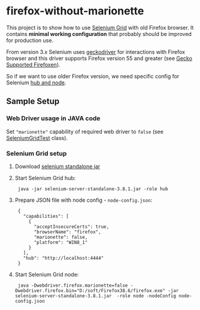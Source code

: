 firefox-without-marionette
==========================

This project is to show how to use [Selenium Grid][selenium-grid] with old Firefox browser. It contains **minimal working configuration** that probably should be improved for production use.

From version 3.x Selenium uses [geckodriver] for interactions with Firefox browser and this driver supports Firefox version 55 and greater (see [Gecko Supported Firefoxen][supported-firefoxen]).

So if we want to use older Firefox version, we need specific config for Selenium [hub and node][hub-and-node].

Sample Setup
------------
 
### Web Driver usage in JAVA code

Set `"marionette"` capability of required web driver to `false` (see [SeleniumGridTest](src/test/java/pl/kubiczak/selenium/grid/firefox/without/marionette/SeleniumGridTest.java#L27) class).

### Selenium Grid setup

1. Download [selenium standalone jar][selenium-standalone]
2. Start Selenium Grid hub:

        java -jar selenium-server-standalone-3.8.1.jar -role hub

3. Prepare JSON file with node config - `node-config.json`:

        {
          "capabilities": [
            {
              "acceptInsecureCerts": true,
              "browserName": "firefox",
              "marionette": false,
              "platform": "WIN8_1"
            }
          ],
          "hub": "http://localhost:4444"
        }

4. Start Selenium Grid node:

        java -Dwebdriver.firefox.marionette=false -Dwebdriver.firefox.bin="D:/soft/Firefox38.6/firefox.exe" -jar selenium-server-standalone-3.8.1.jar  -role node -nodeConfig node-config.json



[selenium-grid]: https://github.com/SeleniumHQ/selenium/wiki/Grid2
[geckodriver]: https://github.com/mozilla/geckodriver
[supported-firefoxen]: https://github.com/mozilla/geckodriver#supported-firefoxen
[hub-and-node]: http://www.seleniumhq.org/docs/07_selenium_grid.jsp#selenium-grid-2-0
[selenium-standalone]: http://selenium-release.storage.googleapis.com/3.8/selenium-server-standalone-3.8.1.jar
